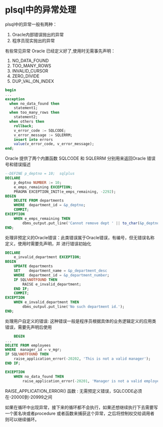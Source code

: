 # plsql中的异常处理

plsql中的异常一般有两种：

1. Oracle内部错误抛出的异常
2. 程序员现实抛出的异常

有些常见异常 Oracle 已经定义好了,使用时无需事先声明：

1. NO_DATA_FOUND
2. TOO_MANY_ROWS
3. INVALID_CURSOR
4. ZERO_DIVIDE
5. DUP_VAL_ON_INDEX

```sql
begin
...
exception
  when no_data_found then
    statement1;
  when too_many_rows then
    statement2;
  when others then
    rollback;
    v_error_code := SQLCODE;
    v_error_message := SQLERRM;
    insert into errors
    value(v_error_code, v_error_message);
end;
```

Oracle 提供了两个内置函数 SQLCODE 和 SQLERRM 分别用来返回Oracle 错误号和错误描述

```sql
--DEFINE p_deptno = 10;  sqlplus
DECLARE
    p_deptno NUMBER := 10;
    e_emps_remaining EXCEPTION;
    PRAGMA EXCEPTION_INIT(e_emps_remaining, -2292);
BEGIN
    DELETE FROM departments
    WHERE  department_id = &p_deptno;
    COMMIT;
EXCEPTION
    WHEN e_emps_remaining THEN
        dbms_output.put_line('Cannot remove dept ' || to_char(&p_deptno) || '. Employees exist. ');
END;
```

处理非预定义的Oracle错误：此类错误属于Oracle错误，有编号，但无错误名称定义，使用时需要先声明，并
进行错误初始化

```sql
DECLARE
    e_invalid_department EXCEPTION;
BEGIN
    UPDATE departments
    SET    department_name = &p_department_desc
    WHERE  department_id = &p_department_number;
    IF SQL%NOTFOUND THEN
        RAISE e_invalid_department;
    END IF;
    COMMIT;
EXCEPTION
    WHEN e_invalid_department THEN
        dbms_output.put_line('No such department id.');
END;
```

处理用户自定义的错误: 这种错误一般是程序员根据具体的业务逻辑定义的应用类错误，需要先声明后使用

```sql
    BEGIN
...
DELETE FROM employees
WHERE  manager_id = v_mgr;
IF SQL%NOTFOUND THEN
    raise_application_error(-20202, 'This is not a valid manager');
END IF;

EXCEPTION
    WHEN no_data_found THEN
        raise_application_error(-20201, 'Manager is not a valid employee.');
```

RAISE_APPLICATION_ERROR() 函数 : 无需预定义错误，SQLCODE必须在-20000到-20999之间

如果在循环中出现异常，接下来的循环都不会执行，如果还想继续执行下去需要写一个匿名块或者procedure 或者函数来捕获这个异常，之后将控制权交给调用者则可以继续循环。